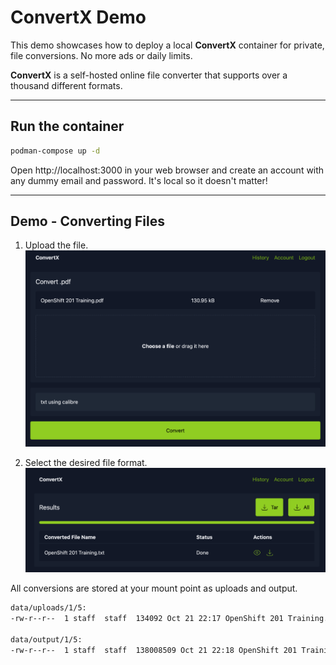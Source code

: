 # ConvertX Demo

This demo showcases how to deploy a local **ConvertX** container for private, file conversions. No more ads or daily limits.

**ConvertX** is a self-hosted online file converter that supports over a thousand different formats. 

---

## Run the container

```bash
podman-compose up -d
```

Open http://localhost:3000 in your web browser and create an account with any dummy email and password. It's local so it doesn't matter!

---

## Demo - Converting Files

1. Upload the file.
![Upload File](images/step1.png)

2. Select the desired file format.
![Select Converter](images/step2.png)


All conversions are stored at your mount point as uploads and output.

```bash
data/uploads/1/5:
-rw-r--r--  1 staff  staff  134092 Oct 21 22:17 OpenShift 201 Training.pdf

data/output/1/5:
-rw-r--r--  1 staff  staff  138008509 Oct 21 22:18 OpenShift 201 Training.txt
```